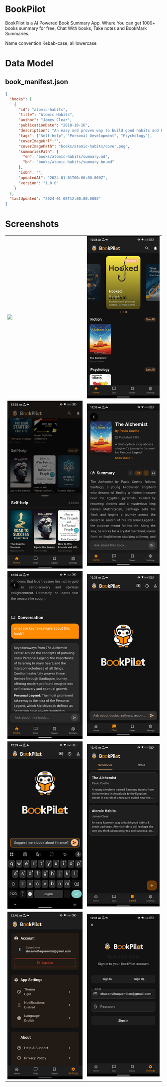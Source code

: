 # BookPilot
BookPilot is a AI Powered Book Summary App. Where You can get 1000+ books summary for free, Chat With books, Take notes and BookMark Summaries.

Name convention Kebab-case, all lowercase

# Data Model

## book_manifest.json
```json
{
  "books": [
    {
      "id": "atomic-habits",
      "title": "Atomic Habits",
      "author": "James Clear",
      "publicationDate": "2018-10-16",
      "description": "An easy and proven way to build good habits and break bad ones.",
      "tags": ["Self-help", "Personal Development", "Psychology"],
      "coverImageUrl":"",
      "coverImagePath": "books/atomic-habits/cover.png",
      "summariesPath": { 
        "en": "books/atomic-habits/summary.md",
        "bn": "books/atomic-habits/summary-bn.md"
      },
      "isbn": "",
      "updatedAt": "2024-01-01T00:00:00.000Z",
      "version": "1.0.0"
    }
  ],
  "lastUpdated": "2024-01-08T12:00:00.000Z"
}

```

# Screenshots

<table>
  <tr>
    <td><img src="assets/images/screen-20251025-170351.gif" width="100%"></td>
    <td><img src="assets/images/home-screen-1.png" width="100%"></td>
  </tr>
  <tr>
    <td><img src="assets/images/home-screen-2.png" width="100%"></td>
    <td><img src="assets/images/book-summary.png" width="100%"></td>
  </tr>
  <tr>
    <td><img src="assets/images/book-details-conversation.png" width="100%"></td>
    <td><img src="assets/images/chat-screen.png" width="100%"></td>
  </tr>
  <tr>
    <td><img src="assets/images/chat-screen-keyboad.png" width="100%"></td>
    <td><img src="assets/images/saved-screen.png" width="100%"></td>
  </tr>
  <tr>
    <td><img src="assets/images/settings-screen.png" width="100%"></td>
    <td><img src="assets/images/auth-screen.png" width="100%"></td>
  </tr>
</table>


